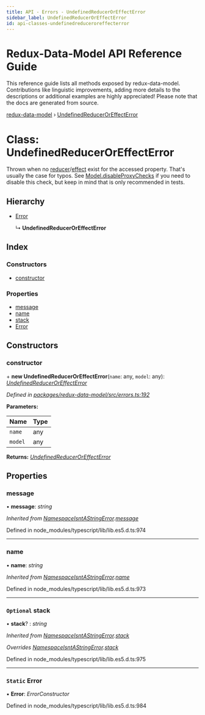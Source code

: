 ```yaml
---
title: API - Errors - UndefinedReducerOrEffectError
sidebar_label: UndefinedReducerOrEffectError
id: api-classes-undefinedreduceroreffecterror
---
```


# Redux-Data-Model API Reference Guide

This reference guide lists all methods exposed by redux-data-model. Contributions like linguistic improvements, adding
more details to the descriptions or additional examples are highly appreciated! Please note that the docs are
generated from source.

[redux-data-model](../README.md) › [UndefinedReducerOrEffectError](undefinedreduceroreffecterror.md)

# Class: UndefinedReducerOrEffectError

Thrown when no [reducer](../interfaces/modeloptions.md#optional-reducers)/[effect](../interfaces/modeloptions.md#optional-effects) exist for the accessed
property. That's usually the case for typos.
See [Model.disableProxyChecks](model.md#static-disableproxychecks) if you need to disable this check,
but keep in mind that is only recommended in tests.

## Hierarchy

* [Error](namespaceisntastringerror.md#static-error)

  ↳ **UndefinedReducerOrEffectError**

## Index

### Constructors

* [constructor](undefinedreduceroreffecterror.md#constructor)

### Properties

* [message](undefinedreduceroreffecterror.md#message)
* [name](undefinedreduceroreffecterror.md#name)
* [stack](undefinedreduceroreffecterror.md#optional-stack)
* [Error](undefinedreduceroreffecterror.md#static-error)

## Constructors

###  constructor

\+ **new UndefinedReducerOrEffectError**(`name`: any, `model`: any): *[UndefinedReducerOrEffectError](undefinedreduceroreffecterror.md)*

*Defined in [packages/redux-data-model/src/errors.ts:192](https://github.com/kayak/redux-data-model/blob/3a623f8/packages/redux-data-model/src/errors.ts#L192)*

**Parameters:**

Name | Type |
------ | ------ |
`name` | any |
`model` | any |

**Returns:** *[UndefinedReducerOrEffectError](undefinedreduceroreffecterror.md)*

## Properties

###  message

• **message**: *string*

*Inherited from [NamespaceIsntAStringError](namespaceisntastringerror.md).[message](namespaceisntastringerror.md#message)*

Defined in node_modules/typescript/lib/lib.es5.d.ts:974

___

###  name

• **name**: *string*

*Inherited from [NamespaceIsntAStringError](namespaceisntastringerror.md).[name](namespaceisntastringerror.md#name)*

Defined in node_modules/typescript/lib/lib.es5.d.ts:973

___

### `Optional` stack

• **stack**? : *string*

*Inherited from [NamespaceIsntAStringError](namespaceisntastringerror.md).[stack](namespaceisntastringerror.md#optional-stack)*

*Overrides [NamespaceIsntAStringError](namespaceisntastringerror.md).[stack](namespaceisntastringerror.md#optional-stack)*

Defined in node_modules/typescript/lib/lib.es5.d.ts:975

___

### `Static` Error

▪ **Error**: *ErrorConstructor*

Defined in node_modules/typescript/lib/lib.es5.d.ts:984
